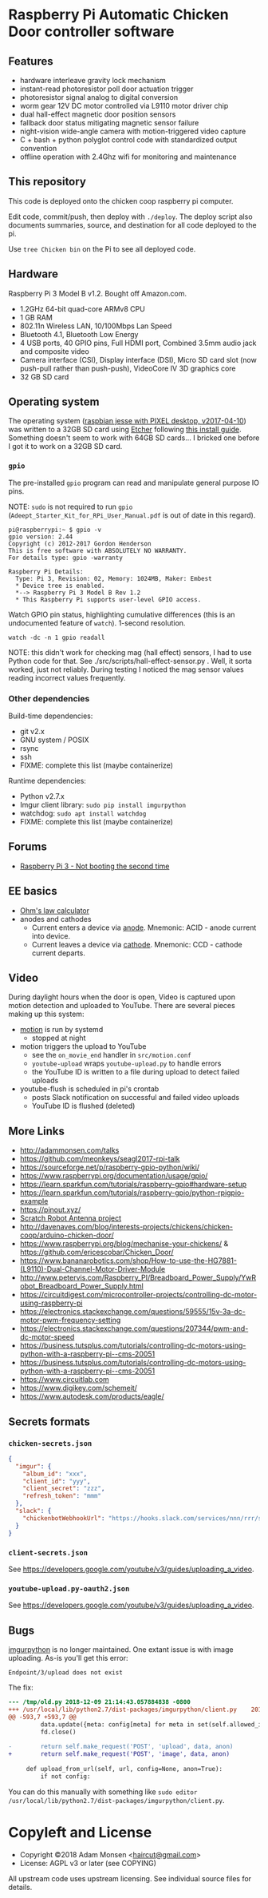 # Raspberry Pi Automatic Chicken Door controller software

## Features

* hardware interleave gravity lock mechanism
* instant-read photoresistor poll door actuation trigger
* photoresistor signal analog to digital conversion
* worm gear 12V DC motor controlled via L9110 motor driver chip
* dual hall-effect magnetic door position sensors
* fallback door status mitigating magnetic sensor failure
* night-vision wide-angle camera with motion-triggered video capture
* C + bash + python polyglot control code with standardized output convention
* offline operation with 2.4Ghz wifi for monitoring and maintenance

## This repository

This code is deployed onto the chicken coop raspberry pi computer.

Edit code, commit/push, then deploy with `./deploy`. The deploy script also documents summaries, source, and destination for all code deployed to the pi.

Use `tree Chicken bin` on the Pi to see all deployed code.

## Hardware

Raspberry Pi 3 Model B v1.2. Bought off Amazon.com.

* 1.2GHz 64-bit quad-core ARMv8 CPU
* 1 GB RAM
* 802.11n Wireless LAN, 10/100Mbps Lan Speed
* Bluetooth 4.1, Bluetooth Low Energy
* 4 USB ports, 40 GPIO pins, Full HDMI port, Combined 3.5mm audio jack and composite video
* Camera interface (CSI), Display interface (DSI), Micro SD card slot (now push-pull rather than push-push), VideoCore IV 3D graphics core
* 32 GB SD card

## Operating system

The operating system ([raspbian jesse with PIXEL desktop, v2017-04-10](https://www.raspberrypi.org/downloads/raspbian/)) was written to a 32GB SD card using [Etcher](https://etcher.io/) following [this install guide](https://www.raspberrypi.org/documentation/installation/installing-images/README.md). Something doesn't seem to work with 64GB SD cards... I bricked one before I got it to work on a 32GB SD card.

### `gpio`

The pre-installed `gpio` program can read and manipulate general purpose IO pins.

NOTE: `sudo` is not required to run `gpio` (`Adeept_Starter_Kit_for_RPi_User_Manual.pdf` is out of date in this regard).

    pi@raspberrypi:~ $ gpio -v
    gpio version: 2.44
    Copyright (c) 2012-2017 Gordon Henderson
    This is free software with ABSOLUTELY NO WARRANTY.
    For details type: gpio -warranty

    Raspberry Pi Details:
      Type: Pi 3, Revision: 02, Memory: 1024MB, Maker: Embest
      * Device tree is enabled.
      *--> Raspberry Pi 3 Model B Rev 1.2
      * This Raspberry Pi supports user-level GPIO access.

Watch GPIO pin status, highlighting cumulative differences (this is an undocumented feature of `watch`). 1-second resolution.

    watch -dc -n 1 gpio readall

NOTE: this didn't work for checking mag (hall effect) sensors, I had to use Python code for that. See ./src/scripts/hall-effect-sensor.py . Well, it sorta worked, just not reliably. During testing I noticed the mag sensor values reading incorrect values frequently.

### Other dependencies

Build-time dependencies:

* git v2.x
* GNU system / POSIX
* rsync
* ssh
* FIXME: complete this list (maybe containerize)

Runtime dependencies:

* Python v2.7.x
* Imgur client library: `sudo pip install imgurpython`
* watchdog: `sudo apt install watchdog`
* FIXME: complete this list (maybe containerize)

## Forums

* [Raspberry Pi 3 - Not booting the second time](https://www.raspberrypi.org/forums/viewtopic.php?p=1039582#p1039582)

## EE basics

* [Ohm's law calculator](http://www.sengpielaudio.com/calculator-ohmslaw.htm)
* anodes and cathodes
    * Current enters a device via [anode](https://en.wikipedia.org/wiki/Anode). Mnemonic: ACID - anode current into device.
    * Current leaves a device via [cathode](https://en.wikipedia.org/wiki/Cathode). Mnemonic: CCD - cathode current departs.

## Video

During daylight hours when the door is open, Video is captured upon motion detection and uploaded to YouTube. There are several pieces making up this system:

* [motion](https://motion-project.github.io/) is run by systemd
    * stopped at night
* motion triggers the upload to YouTube
    * see the `on_movie_end` handler in `src/motion.conf`
    * `youtube-upload` wraps `youtube-upload.py` to handle errors
    * the YouTube ID is written to a file during upload to detect failed uploads
* youtube-flush is scheduled in pi's crontab
    * posts Slack notification on successful and failed video uploads
    * YouTube ID is flushed (deleted)

## More Links

* <http://adammonsen.com/talks>
* <https://github.com/meonkeys/seagl2017-rpi-talk>
* <https://sourceforge.net/p/raspberry-gpio-python/wiki/>
* <https://www.raspberrypi.org/documentation/usage/gpio/>
* <https://learn.sparkfun.com/tutorials/raspberry-gpio#hardware-setup>
* <https://learn.sparkfun.com/tutorials/raspberry-gpio/python-rpigpio-example>
* <https://pinout.xyz/>
* [Scratch Robot Antenna project](https://www.raspberrypi.org/learning/robot-antenna/)
* <http://davenaves.com/blog/interests-projects/chickens/chicken-coop/arduino-chicken-door/>
* <https://www.raspberrypi.org/blog/mechanise-your-chickens/> & <https://github.com/ericescobar/Chicken_Door/>
* <https://www.bananarobotics.com/shop/How-to-use-the-HG7881-(L9110)-Dual-Channel-Motor-Driver-Module>
* <http://www.petervis.com/Raspberry_PI/Breadboard_Power_Supply/YwRobot_Breadboard_Power_Supply.html>
* <https://circuitdigest.com/microcontroller-projects/controlling-dc-motor-using-raspberry-pi>
* <https://electronics.stackexchange.com/questions/59555/15v-3a-dc-motor-pwm-frequency-setting>
* <https://electronics.stackexchange.com/questions/207344/pwm-and-dc-motor-speed>
* <https://business.tutsplus.com/tutorials/controlling-dc-motors-using-python-with-a-raspberry-pi--cms-20051>
* <https://business.tutsplus.com/tutorials/controlling-dc-motors-using-python-with-a-raspberry-pi--cms-20051>
* <https://www.circuitlab.com>
* <https://www.digikey.com/schemeit/>
* <https://www.autodesk.com/products/eagle/>

## Secrets formats

### `chicken-secrets.json`

```json
{
  "imgur": {
    "album_id": "xxx",
    "client_id": "yyy",
    "client_secret": "zzz",
    "refresh_token": "mmm"
  },
  "slack": {
    "chickenbotWebhookUrl": "https://hooks.slack.com/services/nnn/rrr/sss" 
  }
}
```

### `client-secrets.json`

See <https://developers.google.com/youtube/v3/guides/uploading_a_video>.

### `youtube-upload.py-oauth2.json`

See <https://developers.google.com/youtube/v3/guides/uploading_a_video>.

## Bugs

[imgurpython](https://github.com/Imgur/imgurpython) is no longer maintained. One extant issue is with image uploading. As-is you'll get this error:

    Endpoint/3/upload does not exist

The fix:

```diff
--- /tmp/old.py	2018-12-09 21:14:43.057884838 -0800
+++ /usr/local/lib/python2.7/dist-packages/imgurpython/client.py	2018-12-09 21:14:01.298249141 -0800
@@ -593,7 +593,7 @@
         data.update({meta: config[meta] for meta in set(self.allowed_image_fields).intersection(config.keys())})
         fd.close()
         
-        return self.make_request('POST', 'upload', data, anon)
+        return self.make_request('POST', 'image', data, anon)
 
     def upload_from_url(self, url, config=None, anon=True):
         if not config:

```

You can do this manually with something like `sudo editor /usr/local/lib/python2.7/dist-packages/imgurpython/client.py`.

# Copyleft and License

* Copyright ©2018 Adam Monsen &lt;haircut@gmail.com&gt;
* License: AGPL v3 or later (see COPYING)

All upstream code uses upstream licensing. See individual source files for details.
